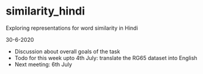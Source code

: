 # similarity_hindi
Exploring representations for word similarity in Hindi


30-6-2020

* Discussion about overall goals of the task
* Todo for this week upto 4th July: translate the RG65 dataset into English
* Next meeting: 6th July
